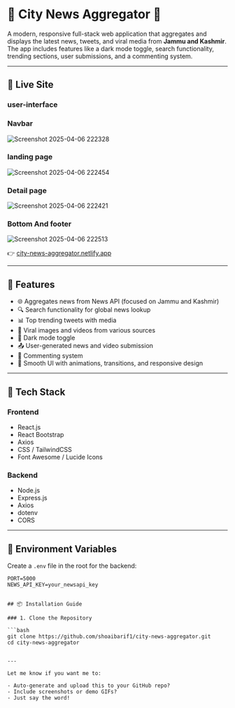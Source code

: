 # 📰 City News Aggregator 🌆

A modern, responsive full-stack web application that aggregates and displays the latest news, tweets, and viral media from **Jammu and Kashmir**. The app includes features like a dark mode toggle, search functionality, trending sections, user submissions, and a commenting system.

---

## 🔗 Live Site

### user-interface

### Navbar
![Screenshot 2025-04-06 222328](https://github.com/user-attachments/assets/b59a508d-b8f0-4640-b16c-0dba8b04f6fb)


### landing page

![Screenshot 2025-04-06 222454](https://github.com/user-attachments/assets/697e43d4-f454-485f-820b-0a494dacee40)


###  Detail page
![Screenshot 2025-04-06 222421](https://github.com/user-attachments/assets/4bee6ba0-45d8-4b62-82e8-87c40241c153)


### Bottom And footer
![Screenshot 2025-04-06 222513](https://github.com/user-attachments/assets/4b9398e5-828c-42c2-baae-02e607e0944f)


👉 [city-news-aggregator.netlify.app](https://city-news-aggregator.netlify.app)

---



## 🚀 Features

- 🌐 Aggregates news from News API (focused on Jammu and Kashmir)
- 🔍 Search functionality for global news lookup
- 📊 Top trending tweets with media
- 📸 Viral images and videos from various sources
- 🖤 Dark mode toggle
- 📤 User-generated news and video submission
- 💬 Commenting system
- 🧭 Smooth UI with animations, transitions, and responsive design

---

## 🔧 Tech Stack

### Frontend
- React.js
- React Bootstrap
- Axios
- CSS / TailwindCSS
- Font Awesome / Lucide Icons

### Backend
- Node.js
- Express.js
- Axios
- dotenv
- CORS

---

## 🔑 Environment Variables

Create a `.env` file in the root for the backend:

```env
PORT=5000
NEWS_API_KEY=your_newsapi_key


## 📦 Installation Guide

### 1. Clone the Repository

```bash
git clone https://github.com/shoaibarif1/city-news-aggregator.git
cd city-news-aggregator


---

Let me know if you want me to:

- Auto-generate and upload this to your GitHub repo?
- Include screenshots or demo GIFs?
- Just say the word!


